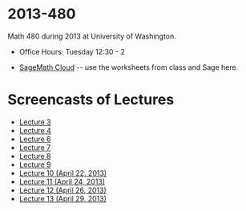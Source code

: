 2013-480
========

Math 480 during 2013 at University of Washington.

- Office Hours: Tuesday 12:30 - 2

- [SageMath Cloud](https://cloud.sagemath.com) -- use the worksheets from class and Sage here.

# Screencasts of Lectures
- [Lecture 3](http://youtu.be/YopZzNzwnFw)
- [Lecture 4](http://youtu.be/b3PNcDtvt10)
- [Lecture 6](http://youtu.be/7x-dcluVrh0)
- [Lecture 7](http://youtu.be/3svy8u7CnP4)
- [Lecture 8](http://youtu.be/CemPlyWxBc4)
- [Lecture 9](http://youtu.be/cHxQ8__e1Mo)
- [Lecture 10 (April 22, 2013)](http://youtu.be/FvZ4iPqewf0)
- [Lecture 11 (April 24, 2013)](http://youtu.be/x_8YtOfKA0Q)
- [Lecture 12 (April 26, 2013)](http://youtu.be/Pl1j1jD920Q)
- [Lecture 13 (April 29, 2013)](http://youtu.be/bx-up6do5n4)
